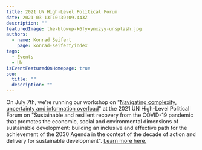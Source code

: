 ```yaml
---
title: 2021 UN High-Level Political Forum
date: 2021-03-13T10:39:09.443Z
description: ""
featuredImage: the-blowup-k6fyxynxzyy-unsplash.jpg
authors:
  - name: Konrad Seifert
    page: konrad-seifert/index
tags:
  - Events
  - UN
isEventFeaturedOnHomepage: true
seo:
  title: ""
  description: ""
---
```

On July 7th, we're running our workshop on "[Navigating complexity, uncertainty and information overload](/project/navigating-complexity-uncertainty-and-information-overload/)" at the 2021 UN High-Level Political Forum on "Sustainable and resilient recovery from the COVID-19 pandemic that promotes the economic, social and environmental dimensions of sustainable development: building an inclusive and effective path for the achievement of the 2030 Agenda in the context of the decade of action and delivery for sustainable development". [Learn more here.](https://sdgs.un.org/events/2021-sdgs-learning-training-and-practice)